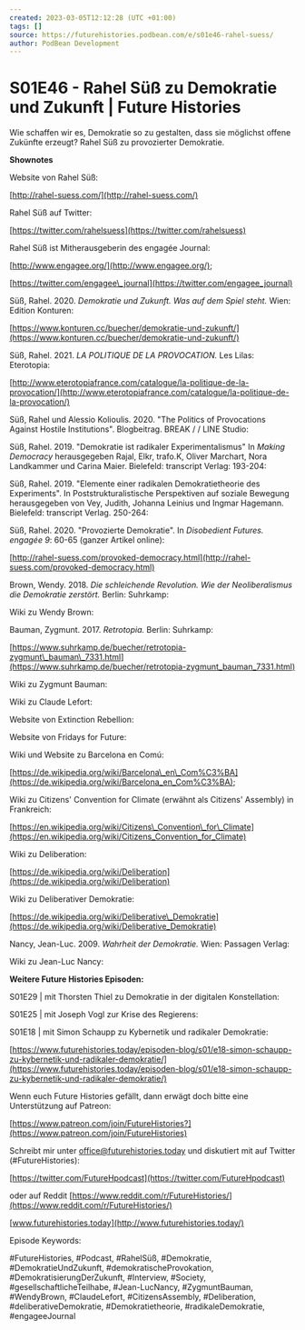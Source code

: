 ```yaml
---
created: 2023-03-05T12:12:28 (UTC +01:00)
tags: []
source: https://futurehistories.podbean.com/e/s01e46-rahel-suess/
author: PodBean Development
---
```


# S01E46 - Rahel Süß zu Demokratie und Zukunft | Future Histories

Wie schaffen wir es, Demokratie so zu gestalten, dass sie möglichst offene Zukünfte erzeugt? Rahel Süß zu provozierter Demokratie.

**Shownotes**

Website von Rahel Süß:

[http://rahel-suess.com/](http://rahel-suess.com/)

  
Rahel Süß auf Twitter:

[https://twitter.com/rahelsuess](https://twitter.com/rahelsuess)

  
Rahel Süß ist Mitherausgeberin des engagée Journal:

[http://www.engagee.org/](http://www.engagee.org/);

[https://twitter.com/engagee\_journal](https://twitter.com/engagee_journal)

  
Süß, Rahel. 2020. _Demokratie und Zukunft. Was auf dem Spiel steht._ Wien: Edition Konturen:

[https://www.konturen.cc/buecher/demokratie-und-zukunft/](https://www.konturen.cc/buecher/demokratie-und-zukunft/)

  
Süß, Rahel. 2021. _LA POLITIQUE DE LA PROVOCATION._ Les Lilas: Eterotopia:

[http://www.eterotopiafrance.com/catalogue/la-politique-de-la-provocation/](http://www.eterotopiafrance.com/catalogue/la-politique-de-la-provocation/)

  
Süß, Rahel und Alessio Kolioulis. 2020. "The Politics of Provocations Against Hostile Institutions". Blogbeitrag. BREAK / / LINE Studio:

Süß, Rahel. 2019. "Demokratie ist radikaler Experimentalismus" In _Making Democracy_ herausgegeben Rajal, Elkr, trafo.K, Oliver Marchart, Nora Landkammer und Carina Maier. Bielefeld: transcript Verlag: 193-204:

Süß, Rahel. 2019. "Elemente einer radikalen Demokratietheorie des Experiments". In Poststrukturalistische Perspektiven auf soziale Bewegung herausgegeben von Vey, Judith, Johanna Leinius und Ingmar Hagemann. Bielefeld: transcript Verlag. 250-264:

Süß, Rahel. 2020. "Provozierte Demokratie". In _Disobedient Futures. engagée 9_: 60-65 (ganzer Artikel online):

[http://rahel-suess.com/provoked-democracy.html](http://rahel-suess.com/provoked-democracy.html)

Brown, Wendy. 2018. _Die schleichende Revolution. Wie der Neoliberalismus die Demokratie zerstört._ Berlin: Suhrkamp:

Wiki zu Wendy Brown:

Bauman, Zygmunt. 2017. _Retrotopia._ Berlin: Suhrkamp:

[https://www.suhrkamp.de/buecher/retrotopia-zygmunt\_bauman\_7331.html](https://www.suhrkamp.de/buecher/retrotopia-zygmunt_bauman_7331.html)

  
Wiki zu Zygmunt Bauman:

Wiki zu Claude Lefort:

Website von Extinction Rebellion:

Website von Fridays for Future:

Wiki und Website zu Barcelona en Comú:

[https://de.wikipedia.org/wiki/Barcelona\_en\_Com%C3%BA](https://de.wikipedia.org/wiki/Barcelona_en_Com%C3%BA);

Wiki zu Citizens' Convention for Climate (erwähnt als Citizens' Assembly) in Frankreich:

[https://en.wikipedia.org/wiki/Citizens\_Convention\_for\_Climate](https://en.wikipedia.org/wiki/Citizens_Convention_for_Climate)

  
Wiki zu Deliberation:

[https://de.wikipedia.org/wiki/Deliberation](https://de.wikipedia.org/wiki/Deliberation)

  
Wiki zu Deliberativer Demokratie:

[https://de.wikipedia.org/wiki/Deliberative\_Demokratie](https://de.wikipedia.org/wiki/Deliberative_Demokratie)

  
Nancy, Jean-Luc. 2009. _Wahrheit der Demokratie._ Wien: Passagen Verlag:

Wiki zu Jean-Luc Nancy:

**Weitere Future Histories Episoden:**

  
S01E29 | mit Thorsten Thiel zu Demokratie in der digitalen Konstellation:

S01E25 | mit Joseph Vogl zur Krise des Regierens:

S01E18 | mit Simon Schaupp zu Kybernetik und radikaler Demokratie:

[https://www.futurehistories.today/episoden-blog/s01/e18-simon-schaupp-zu-kybernetik-und-radikaler-demokratie/](https://www.futurehistories.today/episoden-blog/s01/e18-simon-schaupp-zu-kybernetik-und-radikaler-demokratie/)

Wenn euch Future Histories gefällt, dann erwägt doch bitte eine Unterstützung auf Patreon:

[https://www.patreon.com/join/FutureHistories?](https://www.patreon.com/join/FutureHistories)

  
Schreibt mir unter office@futurehistories.today und diskutiert mit auf Twitter (#FutureHistories):

[https://twitter.com/FutureHpodcast](https://twitter.com/FutureHpodcast)

oder auf Reddit [https://www.reddit.com/r/FutureHistories/](https://www.reddit.com/r/FutureHistories/)

[www.futurehistories.today](http://www.futurehistories.today/)

Episode Keywords:

#FutureHistories, #Podcast, #RahelSüß, #Demokratie, #DemokratieUndZukunft, #demokratischeProvokation, #DemokratisierungDerZukunft, #Interview, #Society, #gesellschaftlicheTeilhabe, #Jean-LucNancy, #ZygmuntBauman, #WendyBrown, #ClaudeLefort, #CitizensAssembly, #Deliberation, #deliberativeDemokratie, #Demokratietheorie, #radikaleDemokratie, #engageeJournal
